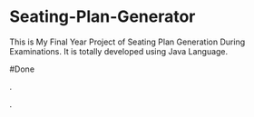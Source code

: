 # Seating-Plan-Generator

This is My Final Year Project of Seating Plan Generation During Examinations. It is totally developed using Java Language.














































#Done










































































































.




































































































































































































































































































































































































































































































.







































